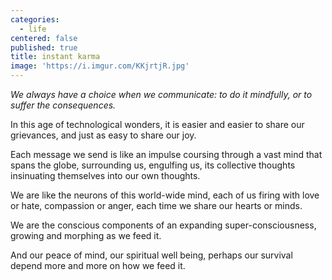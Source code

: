 ```yaml
---
categories:
  - life
centered: false
published: true
title: instant karma
image: 'https://i.imgur.com/KKjrtjR.jpg'
---
```

_We always have a choice when we communicate:
to do it mindfully, or to suffer the consequences._

In this age 
of technological wonders,
it is easier and easier
to share our grievances,
and just as easy
to share our joy.

Each message we send
is like an impulse
coursing through a vast mind
that spans the globe,
surrounding us,
engulfing us,
its collective thoughts
insinuating themselves
into our own thoughts.

We are like the neurons
of this world-wide mind,
each of us firing
with love or hate,
compassion or anger,
each time we share
our hearts or minds.

We are the conscious components
of an expanding super-consciousness, 
growing and morphing 
as we feed it.

And our peace of mind, 
our spiritual well being,
perhaps our survival 
depend more and more
on how we feed it.
